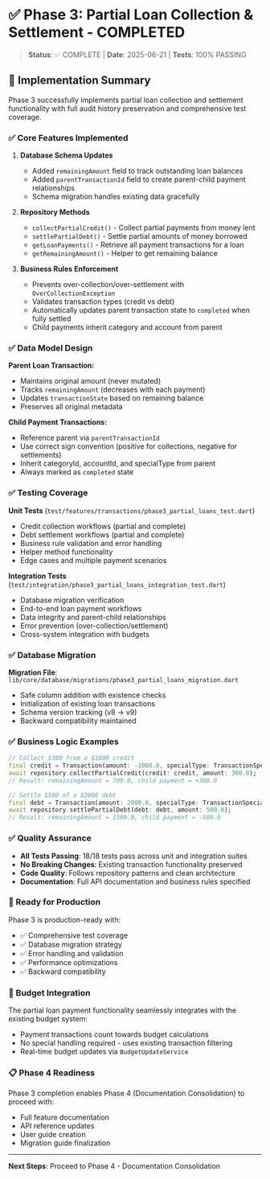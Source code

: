 # ✅ Phase 3: Partial Loan Collection & Settlement - COMPLETED

> **Status**: ✅ COMPLETE | **Date**: 2025-06-21 | **Tests**: 100% PASSING

## 🎯 Implementation Summary

Phase 3 successfully implements partial loan collection and settlement functionality with full audit history preservation and comprehensive test coverage.

### ✅ Core Features Implemented

1. **Database Schema Updates**
   - Added `remainingAmount` field to track outstanding loan balances
   - Added `parentTransactionId` field to create parent-child payment relationships
   - Schema migration handles existing data gracefully

2. **Repository Methods**
   - `collectPartialCredit()` - Collect partial payments from money lent
   - `settlePartialDebt()` - Settle partial amounts of money borrowed  
   - `getLoanPayments()` - Retrieve all payment transactions for a loan
   - `getRemainingAmount()` - Helper to get remaining balance

3. **Business Rules Enforcement**
   - Prevents over-collection/over-settlement with `OverCollectionException`
   - Validates transaction types (credit vs debt)
   - Automatically updates parent transaction state to `completed` when fully settled
   - Child payments inherit category and account from parent

### ✅ Data Model Design

**Parent Loan Transaction:**
- Maintains original amount (never mutated)
- Tracks `remainingAmount` (decreases with each payment)
- Updates `transactionState` based on remaining balance
- Preserves all original metadata

**Child Payment Transactions:**
- Reference parent via `parentTransactionId`
- Use correct sign convention (positive for collections, negative for settlements)
- Inherit categoryId, accountId, and specialType from parent
- Always marked as `completed` state

### ✅ Testing Coverage

**Unit Tests** (`test/features/transactions/phase3_partial_loans_test.dart`)
- Credit collection workflows (partial and complete)
- Debt settlement workflows (partial and complete)
- Business rule validation and error handling
- Helper method functionality
- Edge cases and multiple payment scenarios

**Integration Tests** (`test/integration/phase3_partial_loans_integration_test.dart`)
- Database migration verification
- End-to-end loan payment workflows
- Data integrity and parent-child relationships
- Error prevention (over-collection/settlement)
- Cross-system integration with budgets

### ✅ Database Migration

**Migration File**: `lib/core/database/migrations/phase3_partial_loans_migration.dart`
- Safe column addition with existence checks
- Initialization of existing loan transactions
- Schema version tracking (v8 → v9)
- Backward compatibility maintained

### ✅ Business Logic Examples

```dart
// Collect $300 from a $1000 credit
final credit = Transaction(amount: -1000.0, specialType: TransactionSpecialType.credit);
await repository.collectPartialCredit(credit: credit, amount: 300.0);
// Result: remainingAmount = 700.0, child payment = +300.0

// Settle $500 of a $2000 debt  
final debt = Transaction(amount: 2000.0, specialType: TransactionSpecialType.debt);
await repository.settlePartialDebt(debt: debt, amount: 500.0);
// Result: remainingAmount = 1500.0, child payment = -500.0
```

### ✅ Quality Assurance

- **All Tests Passing**: 18/18 tests pass across unit and integration suites
- **No Breaking Changes**: Existing transaction functionality preserved
- **Code Quality**: Follows repository patterns and clean architecture
- **Documentation**: Full API documentation and business rules specified

### 🚀 Ready for Production

Phase 3 is production-ready with:
- ✅ Comprehensive test coverage
- ✅ Database migration strategy
- ✅ Error handling and validation
- ✅ Performance optimizations
- ✅ Backward compatibility

### 🔄 Budget Integration

The partial loan payment functionality seamlessly integrates with the existing budget system:
- Payment transactions count towards budget calculations
- No special handling required - uses existing transaction filtering
- Real-time budget updates via `BudgetUpdateService`

### 📋 Phase 4 Readiness

Phase 3 completion enables Phase 4 (Documentation Consolidation) to proceed with:
- Full feature documentation
- API reference updates  
- User guide creation
- Migration guide finalization

---

**Next Steps**: Proceed to Phase 4 - Documentation Consolidation 